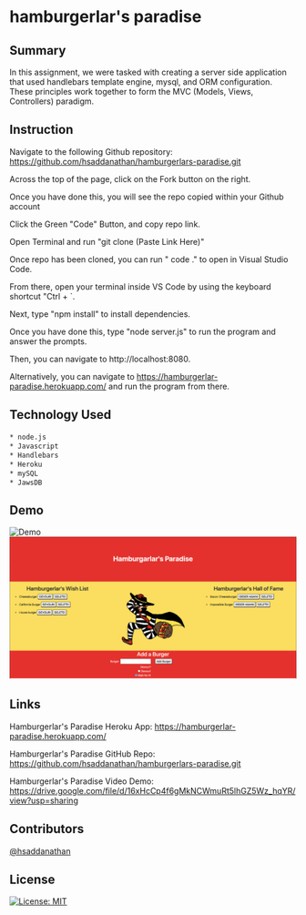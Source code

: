 # hamburgerlar's paradise


## Summary
In this assignment, we were tasked with creating a server side application that used handlebars template engine, mysql, and ORM configuration. These principles work together to form the MVC (Models, Views, Controllers) paradigm. 

## Instruction

Navigate to the following Github repository:
    https://github.com/hsaddanathan/hamburgerlars-paradise.git

Across the top of the page, click on the Fork button on the right.

Once you have done this, you will see the repo copied within your Github account

Click the Green "Code" Button, and copy repo link. 

Open Terminal and run "git clone (Paste Link Here)"

Once repo has been cloned, you can run " code ." to open in Visual Studio Code. 

From there, open your terminal inside VS Code by using the keyboard shortcut "Ctrl + `. 

Next, type "npm install" to install dependencies.

Once you have done this, type "node server.js" to run the program and answer the prompts.

Then, you can navigate to http://localhost:8080. 

Alternatively, you can navigate to https://hamburgerlar-paradise.herokuapp.com/ and run the program from there.

## Technology Used
    * node.js
    * Javascript
    * Handlebars
    * Heroku
    * mySQL
    * JawsDB
## Demo
![Demo](public/assets/Hamburgerlar's-Revenge.gif)
![PagePreview](public/assets/heroku-page.png)


## Links

Hamburgerlar's Paradise Heroku App:
    https://hamburgerlar-paradise.herokuapp.com/

Hamburgerlar's Paradise GitHub Repo:
    https://github.com/hsaddanathan/hamburgerlars-paradise.git

Hamburgerlar's Paradise Video Demo:
    https://drive.google.com/file/d/16xHcCp4f6gMkNCWmuRt5lhGZ5Wz_hqYR/view?usp=sharing


## Contributors 
[@hsaddanathan](https://github.com/hsaddanathan)


## License
[![License: MIT](https://img.shields.io/badge/License-MIT-yellow.svg)](https://opensource.org/licenses/MIT)